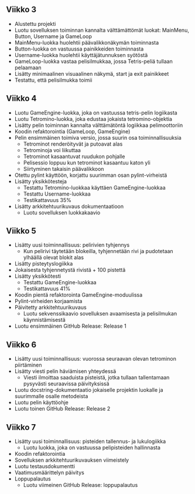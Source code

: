 ## Viikko 3

- Alustettu projekti
- Luotu sovelluksen toiminnan kannalta välttämättömät luokat: MainMenu, Button, Username ja GameLoop
- MainMenu-luokka huolehtii päävalikkonäkymän toiminnasta
- Button-luokka on vastuussa painikkeiden toiminnasta
- Username-luokka huolehtii käyttäjätunnuksen syötöstä
- GameLoop-luokka vastaa pelisilmukkaa, jossa Tetris-peliä tullaan pelaamaan
- Lisätty minimaalinen visuaalinen näkymä, start ja exit painikkeet
- Testattu, että pelisilmukka toimii

## Viikko 4

- Luotu GameEngine-luokka, joka on vastuussa tetris-pelin logiikasta
- Luotu Tetromino-luokka, joka edustaa jokaista tetromino-objektia
- Lisätty pelin toiminnan kannalta välttämätöntä logiikkaa pelimoottoriin
- Koodin refaktorointia (GameLoop, GameEngine)
- Pelin ensimmäinen toimiva versio, jossa suurin osa toiminnallisuuksia
  - Tetrominot renderöityvät ja putoavat alas
  - Tetrominoja voi liikuttaa
  - Tetrominot kasaantuvat ruudukon pohjalle
  - Pelisessio loppuu kun tetrominot kasaantuu katon yli
  - Siirtyminen takaisin päävalikkoon
- Otettu pylint käyttöön, korjattu suurimman osan pylint-virheistä
- Lisätty yksikkötesteja
  - Testattu Tetromino-luokkaa käyttäen GameEngine-luokkaa
  - Testattu Username-luokkaa
  - Testikattavuus 35%
- Lisätty arkkitehtuurikuvaus dokumentaatioon
  - Luotu sovelluksen luokkakaavio

## Viikko 5
- Lisätty uusi toiminnallisuus: pelirivien tyhjennys
  - Kun pelirivi täytetään blokeilla, tyhjennetään rivi ja pudotetaan ylhäällä olevat blokit alas
- Lisätty pisteytyslogiikka
 - Jokaisesta tyhjennetystä rivistä + 100 pistettä
- Lisätty yksikkötesti
  - Testattu GameEngine-luokkaa
  - Testikattavuus 41%
- Koodin pientä refaktorointa GameEngine-moduulissa
- Pylint-virheiden korjaamista
- Päivitetty arkkitehtuurikuvaus
  - Luotu sekvenssikaavio sovelluksen avaamisesta ja pelisilmukan käynnistämisestä
- Luotu ensimmäinen GitHub Release: Release 1
 
## Viikko 6
- Lisätty uusi toiminnallisuus: vuorossa seuraavan olevan tetrominon piirtäminen
- Lisätty viesti pelin häviämisen yhteydessä
  - Viesti ilmoittaa saaduista pisteistä, jotka tullaan tallentamaan pysyvästi seuraavissa päivityksissä
- Luotu docstring-dokumentaatio jokaiselle projektin luokalle ja suurimmalle osalle metodeista
- Luotu pelin käyttöohje
- Luotu toinen GitHub Release: Release 2

## Viikko 7
- Lisätty uusi toiminnallisuus: pisteiden tallennus- ja lukulogiikka
  - Luotu luokka, joka on vastuussa pelipisteiden hallinnasta
- Koodin refaktorointia
- Sovelluksen arkkitehtuurikuvauksen viimeistely
- Luotu testausdokumentti
- Vaatimusmäärittelyn päivitys
- Loppupalautus
  - Luotu viimeinen GitHub Release: loppupalautus
